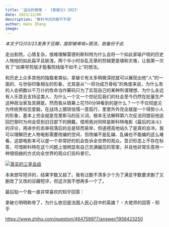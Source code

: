 ```yaml
---
title: '溢出的傲慢 - 《拿破仑》2023'
date: 2023/12/06
description: '教科书式的晚节不保'
author: Hans Zhang
image:
---
```


*本文于12/03/23发表于豆瓣，旋即被审核+限流，故备份于此*

走出影院，心情复杂。很难理解雷德利斯科特为什么会将一个如此家喻户晓的历史人物拍的如此扁平且肤浅，两个半小时杂乱无章的剪辑更是堪称灾难，让我第一次有了“如果导剪版才能看院线版不如不上”的想法。

和历史上众多其他的独裁者类似，拿破仑有太多稍微深挖就可以展现出他“人”的一面的、与世俗印象相左的形象，尤其是从“一将功成万骨枯”的角度来说，为什么有的人会把数以千万计的性命当作筹码只为了实现自己的某种所谓理想、为什么永远有人乐意去支持这类人、为什么一个又一个世纪后我们的社会至今仍然在批量生产这种政治家及其拥趸。然而我从银幕上花150分钟看到的是什么？一个不仅彻底沦为传统男权恋爱脑，在战场上猥琐怯懦一意孤行，里里外外完全就是一个得势小人的形象，基本上完全就是克里斯马的反义词，根本无法解释第六次反法同盟前他逃回巴黎时为何会受到旧日部下的拥戴。借用我对同样是斯科特电影《最后的决斗》的评论，用进步的去审视落后的总是轻而易举，但道德高地站久了是真的会冷。我可以理解历史人物电影需要改编的空间，但改编不是乱编、乱编也不能编的这么难看，这部电影本可以是一个非常好的机会告诉全世界的观众，意识形态上不存在标答，可惜斯科特在这个问题上很明显有自己充满偏见的答案，并且他非常乐意用一种很扭曲的方式向全世界的观众们去科普它。

[![真实的三皇会战](http://img.youtube.com/vi/bhQe2cjr5XQ/0.jpg)](http://www.youtube.com/watch?v=bhQe2cjr5XQ)


本来想写短评的，结果字数又超了。我有过数不清多少个为了满足字数要求删了又删改了又改的豆瓣短评，但这次我不想再多一个了。

最后贴一个我一直非常喜欢的知乎回答：

拿破仑明明称帝了，为什么依旧是法国人民心目中的英雄？ - 大佬师的回答 - 知乎

https://www.zhihu.com/question/464759977/answer/1958423250
